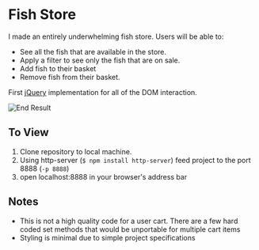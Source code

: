 # Fish Store

I made an entirely underwhelming fish store.
Users will be able to:
  - See all the fish that are available in the store.
  - Apply a filter to see only the fish that are on sale.
  - Add fish to their basket
  - Remove fish from their basket.
  
 First [jQuery](http://jquery.com/) implementation for all of the DOM interaction.

![End Result](https://raw.githubusercontent.com/nss-evening-cohort-7/fish-store/master/Grab.png)

## To View

1. Clone repository to local machine.
1. Using http-server (`$ npm install http-server`) feed project to the port 8888 (`-p 8888`)
1. open localhost:8888 in your browser's address bar

## Notes
* This is not a high quality code for a user cart. There are a few hard coded set methods that would be unportable for multiple cart items
* Styling is minimal due to simple project specifications
